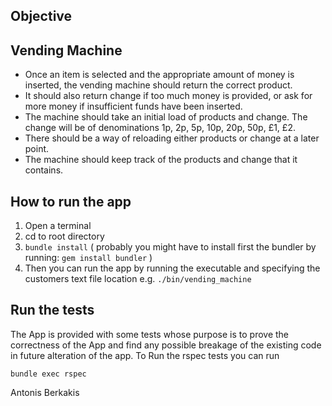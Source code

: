 ## Objective

## Vending Machine

- Once an item is selected and the appropriate amount of money is inserted, the vending machine should return the correct product.
- It should also return change if too much money is provided, or ask for more money if insufficient funds have been inserted.
- The machine should take an initial load of products and change. The change will be of denominations 1p, 2p, 5p, 10p, 20p, 50p, £1, £2.
- There should be a way of reloading either products or change at a later point.
- The machine should keep track of the products and change that it contains.

## How to run the app
1. Open a terminal
2. cd to root directory
3. `bundle install` ( probably you might have to install first the bundler by running: `gem install bundler` )
4. Then you can run the app by running the executable and specifying the customers text file location
e.g. `./bin/vending_machine`

## Run the tests
 The App is provided with some tests whose purpose is to prove the correctness of the App and find any possible
  breakage of the existing code in future alteration of the app.
To Run the rspec tests you can run

`bundle exec rspec`


Antonis Berkakis
